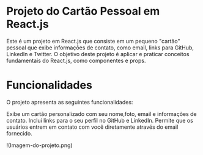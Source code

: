 # Projeto do Cartão Pessoal em React.js
Este é um projeto em React.js que consiste em um pequeno "cartão" pessoal que exibe informações de contato, como email, links para GitHub, LinkedIn e Twitter. O objetivo deste projeto é aplicar e praticar conceitos fundamentais do React.js, como componentes e props.

# Funcionalidades
O projeto apresenta as seguintes funcionalidades:

Exibe um cartão personalizado com seu nome,foto, email e informações de contato.
Inclui links para o seu perfil no GitHub e LinkedIn.
Permite que os usuários entrem em contato com você diretamente através do email fornecido.

!(Imagem-do-projeto.png)

